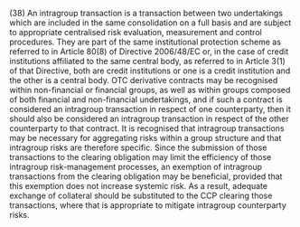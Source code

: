 (38) An intragroup transaction is a transaction between two undertakings which are included in the same consolidation on a full basis and are subject to appropriate centralised risk evaluation, measurement and control procedures. They are part of the same institutional protection scheme as referred to in Article 80(8) of Directive 2006/48/EC or, in the case of credit institutions affiliated to the same central body, as referred to in Article 3(1) of that Directive, both are credit institutions or one is a credit institution and the other is a central body. OTC derivative contracts may be recognised within non-financial or financial groups, as well as within groups composed of both financial and non-financial undertakings, and if such a contract is considered an intragroup transaction in respect of one counterparty, then it should also be considered an intragroup transaction in respect of the other counterparty to that contract. It is recognised that intragroup transactions may be necessary for aggregating risks within a group structure and that intragroup risks are therefore specific. Since the submission of those transactions to the clearing obligation may limit the efficiency of those intragroup risk-management processes, an exemption of intragroup transactions from the clearing obligation may be beneficial, provided that this exemption does not increase systemic risk. As a result, adequate exchange of collateral should be substituted to the CCP clearing those transactions, where that is appropriate to mitigate intragroup counterparty risks.
